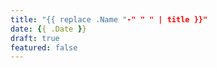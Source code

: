 ```yaml
---
title: "{{ replace .Name "-" " " | title }}"
date: {{ .Date }}
draft: true
featured: false
---
```


